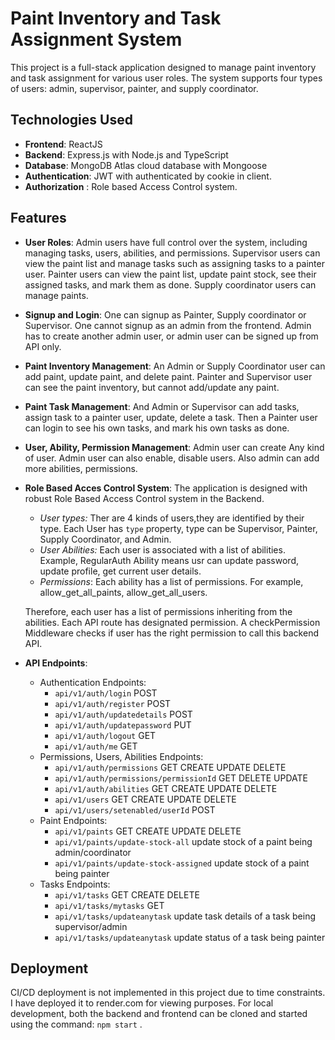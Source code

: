 # Paint Inventory and Task Assignment System

This project is a full-stack application designed to manage paint inventory and task assignment for various user roles. The system supports four types of users: admin, supervisor, painter, and supply coordinator.

## Technologies Used

- **Frontend**: ReactJS
- **Backend**: Express.js with Node.js and TypeScript
- **Database**: MongoDB Atlas cloud database with Mongoose
- **Authentication**: JWT with authenticated by cookie in client.
- **Authorization** : Role based Access Control system.

## Features

- **User Roles**: Admin users have full control over the system, including managing tasks, users, abilities, and permissions. Supervisor users can view the paint list and manage tasks such as assigning tasks to a painter user. Painter users can view the paint list, update paint stock, see their assigned tasks, and mark them as done. Supply coordinator users can manage paints.
- **Signup and Login**: One can signup as Painter, Supply coordinator or Supervisor. One cannot signup as an admin from the frontend. Admin has to create another admin user, or admin user can be signed up from API only.
- **Paint Inventory Management**: An Admin or Supply Coordinator user can add paint, update paint, and delete paint. Painter and Supervisor user can see the paint inventory, but cannot add/update any paint.
- **Paint Task Management**: And Admin or Supervisor can add tasks, assign task to a painter user, update, delete a task. Then a Painter user can login to see his own tasks, and mark his own tasks as done.
- **User, Ability, Permission Management**: Admin user can create Any kind of user. Admin user can also enable, disable users. Also admin can add more abilities, permissions.

- **Role Based Acces Control System**: The application is designed with robust Role Based Access Control system in the Backend. 
  - *User types:* Ther are 4 kinds of users,they are identified by their type. Each User has `type` property, type can be Supervisor, Painter, Supply Coordinator, and Admin. 
  - *User Abilities:* Each user is associated with a list of abilities. Example, RegularAuth Ability means usr can update password, update profile, get current user details.
  - *Permissions*: Each ability has a list of permissions. For example, allow_get_all_paints, allow_get_all_users.
  
  Therefore, each user has a list of permissions inheriting from the abilities. Each API route has designated permission. A checkPermission Middleware checks if user has the right permission to call this backend API.

- **API Endpoints**:
  - Authentication Endpoints:
    - `api/v1/auth/login` POST
    - `api/v1/auth/register` POST
    - `api/v1/auth/updatedetails` POST
    - `api/v1/auth/updatepassword` PUT
    - `api/v1/auth/logout` GET
    - `api/v1/auth/me` GET
  - Permissions, Users, Abilities Endpoints:
    - `api/v1/auth/permissions` GET CREATE UPDATE DELETE
    - `api/v1/auth/permissions/permissionId` GET DELETE UPDATE
    - `api/v1/auth/abilities` GET CREATE UPDATE DELETE
    - `api/v1/users` GET CREATE UPDATE DELETE
    - `api/v1/users/setenabled/userId` POST
  - Paint Endpoints:
    - `api/v1/paints` GET CREATE UPDATE DELETE
    - `api/v1/paints/update-stock-all` update stock of a paint being admin/coordinator
    - `api/v1/paints/update-stock-assigned` update stock of a paint being painter
  - Tasks Endpoints:
    - `api/v1/tasks` GET CREATE DELETE
    - `api/v1/tasks/mytasks` GET
    - `api/v1/tasks/updateanytask` update task details of a task being supervisor/admin
    - `api/v1/tasks/updateanytask` update status of a task being painter

## Deployment

CI/CD deployment is not implemented in this project due to time constraints. I have deployed it to render.com for viewing purposes. For local development, both the backend and frontend can be cloned and started using the command:
`npm start` .

